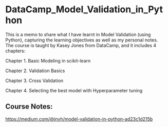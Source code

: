# DataCamp_Model_Validation_in_Python
This is a memo to share what I have learnt in Model Validation (using Python), capturing the learning objectives as well as my personal notes. The course is taught by Kasey Jones from DataCamp, and it includes 4 chapters:

Chapter 1. Basic Modeling in scikit-learn

Chapter 2. Validation Basics

Chapter 3. Cross Validation

Chapter 4. Selecting the best model with Hyperparameter tuning

## Course Notes:
https://medium.com/@jnyh/model-validation-in-python-ad23c1d215b
